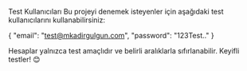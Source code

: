 Test Kullanıcıları Bu projeyi denemek isteyenler için aşağıdaki test kullanıcılarını kullanabilirsiniz:

{
  "email": "test@mkadirgulgun.com",
  "password": "123Test.."
}

Hesaplar yalnızca test amaçlıdır ve belirli aralıklarla sıfırlanabilir. Keyifli testler! 😊
